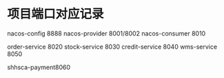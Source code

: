 # 项目端口对应记录
nacos-config        8888
nacos-provider      8001/8002
nacos-consumer      8010

order-service       8020
stock-service       8030
credit-service      8040
wms-service         8050

shhsca-payment8060


